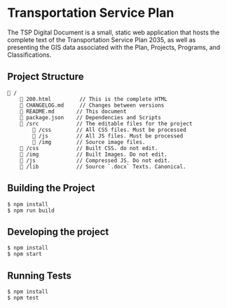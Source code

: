 # Transportation Service Plan

The TSP Digital Document is a small, static web application that hosts the complete text of the Transportation Service Plan 2035, as well as presenting the GIS data associated with the Plan, Projects, Programs, and Classifications.

## Project Structure

```
📂 /
	📄 200.html	       // This is the complete HTML
	📄 CHANGELOG.md	   // Changes between versions
	📄 README.md       // This document
	📄 package.json    // Dependencies and Scripts
	📂 /src            // The editable files for the project
		📂 /css        // All CSS files. Must be processed
		📂 /js         // All JS files. Must be processed
		📂 /img        // Source image files.
	📂 /css            // Built CSS. do not edit.
	📂 /img            // Built Images. Do not edit.
	📂 /js             // Compressed JS. Do not edit.
	📂 /lib            // Source `.docx` Texts. Canonical.
```

## Building the Project

```
$ npm install
$ npm run build
```

## Developing the project

```
$ npm install
$ npm start
```

## Running Tests

```
$ npm install
$ npm test
```


